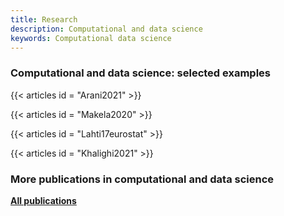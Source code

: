 ```yaml
---
title: Research
description: Computational and data science
keywords: Computational data science
---
```




### Computational and data science: selected examples


{{< articles id = "Arani2021" >}}

{{< articles id = "Makela2020" >}}

{{< articles id = "Lahti17eurostat" >}}

{{< articles id = "Khalighi2021" >}}



### More publications in computational and data science

[**All publications**](/research/all)

<!--{{< articles keyword = "datascience" >}}-->





